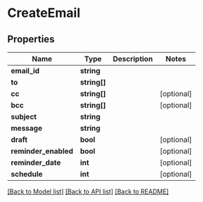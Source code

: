 # CreateEmail

## Properties
Name | Type | Description | Notes
------------ | ------------- | ------------- | -------------
**email_id** | **string** |  | 
**to** | **string[]** |  | 
**cc** | **string[]** |  | [optional] 
**bcc** | **string[]** |  | [optional] 
**subject** | **string** |  | 
**message** | **string** |  | 
**draft** | **bool** |  | [optional] 
**reminder_enabled** | **bool** |  | [optional] 
**reminder_date** | **int** |  | [optional] 
**schedule** | **int** |  | [optional] 

[[Back to Model list]](../README.md#documentation-for-models) [[Back to API list]](../README.md#documentation-for-api-endpoints) [[Back to README]](../README.md)


